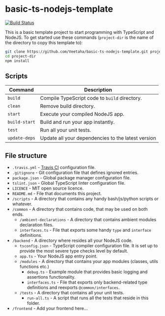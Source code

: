 # basic-ts-nodejs-template

[![Build Status](https://travis-ci.com/Veetaha/basic-ts-nodejs-template.svg?branch=master)](https://travis-ci.com/Veetaha/basic-ts-nodejs-template)

This is a basic template project to start programming with TypeScript and NodeJS.
To get started use these commands (`project-dir` is the name of the directory to copy this template to):

```bash
git clone https://github.com/Veetaha/basic-ts-nodejs-template.git project-dir
cd project-dir
npm install
```

## Scripts
|Command|Description|
|--|--|
|`build`      | Compile TypeScript code to `build` directory.      |
|`clean`      | Remove build directory.                            |
|`start`      | Execute your compiled NodeJS app.                  |
|`build-start`| Build and run your app instantly.                  |
|`test`       | Run all your unit tests.                           |
|`update-deps`| Update all your dependencies to the latest version |


## File structure

* `.travis.yml` - [Travis CI](https://travis-ci.com/) configuration file.
* `.gitignore` - Git configuration file that defines ignored entries.
* `package.json` - Global package manager configuration file.
* `tslint.json` - Global TypeScript linter configuration file.
* `LICENCE` - MIT open source licence.
* `README.md` - File that documents this project.
* `/scripts` - A directory that contains any handy bash/js/python scripts or whatever.
* `/common` - A directory that contains code, that may be used on both ends.
    * `/ambient-declarations` - A directory that contains ambient modules declaration files.
    * `interfaces.ts` - File that exports some handy `type` and `interface` definitions.
* `/backend` - A directory where resides all your NodeJS code.
    * `tsconfig.json` - TypeScript compiler configuration file. It is set up to provide the most severe type checks level by default.
    * `app.ts` - Your NodeJS app entry point.
    * `/modules` - A directory that contains your app modules (classes, utils functions etc.)
        * `debug.ts` - Example module that provides basic logging and assertions functionality.
        * `interfaces.ts` - File that exports only backend-related type definitions and reexports `@common/interfaces`.
    * `/tests` - A directory that contains all your unit tests.
        * `run-all.ts` - A script that runs all the tests that reside in this folder.
* `/frontend` - Add your frontend here...

